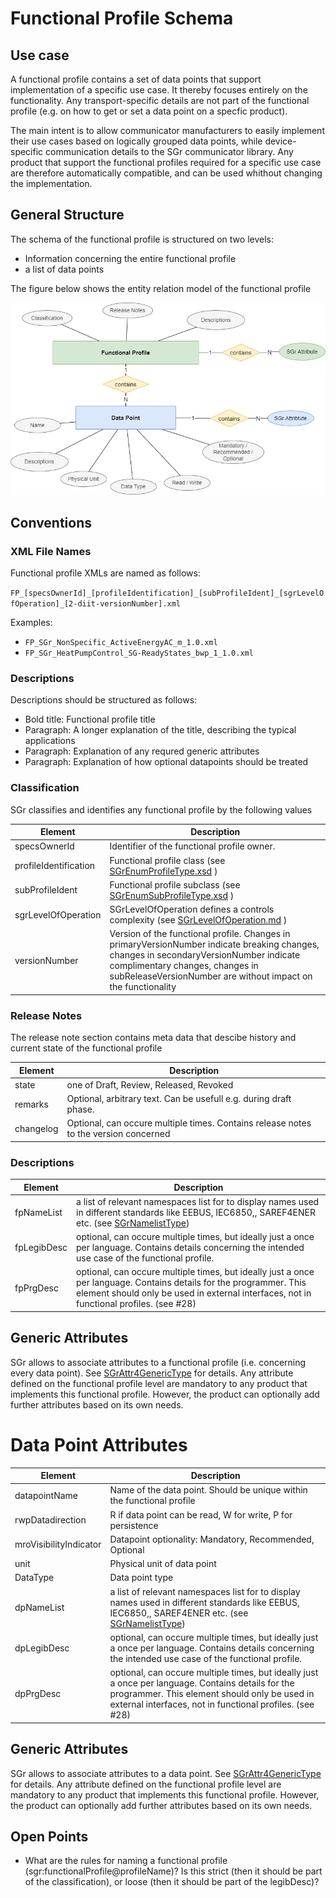 # Functional Profile Schema

## Use case

A functional profile contains a set of data points that support implementation of a specific use case. It thereby
focuses entirely on the functionality. Any transport-specific details are not part of the functional profile (e.g.
on how to get or set a data point on a specfic product).

The main intent is to allow communicator manufacturers to easily implement their use cases based on logically grouped data points, while device-specific communication details to the SGr communicator library. Any product that support the functional profiles required for a specific use case are therefore  automatically compatible, and can be used whithout changing the implementation.

## General Structure
The schema of the functional profile is structured on two levels:
- Information concerning the entire functional profile
- a list of data points

The figure below shows the entity relation model of the functional profile

![Functional Profile Entity Relation](functionalProfile.drawio.png)

## Conventions

### XML File Names
Functional profile XMLs are named as follows:

```FP_[specsOwnerId]_[profileIdentification]_[subProfileIdent]_[sgrLevelOfOperation]_[2-diit-versionNumber].xml```

Examples:
- ```FP_SGr_NonSpecific_ActiveEnergyAC_m_1.0.xml```
- ```FP_SGr_HeatPumpControl_SG-ReadyStates_bwp_1_1.0.xml```

### Descriptions
Descriptions should be structured as follows:
- Bold title: Functional profile title
- Paragraph: A longer explanation of the title, describing the typical applications
- Paragraph: Explanation of any requred generic attributes
- Paragraph: Explanation of how optional datapoints should be treated

### Classification
SGr classifies and identifies any functional profile by the following values

| Element               | Description |
|-----------------------|-------------|
| specsOwnerId          | Identifier of the functional profile owner. |
| profileIdentification | Functional profile class (see [SGrEnumProfileType.xsd](/SchemaDatabase/SGr/Generic/SGrEnumProfileType.xsd) ) |
| subProfileIdent       | Functional profile subclass (see [SGrEnumSubProfileType.xsd](/SchemaDatabase/SGr/Generic/SGrEnumSubProfileType.xsd) ) |
| sgrLevelOfOperation   | SGrLevelOfOperation defines a controls complexity  (see [SGrLevelOfOperation.md](SGrLevelOfOperation.md) ) |
| versionNumber         | Version of the functional profile. Changes in primaryVersionNumber indicate breaking changes, changes in secondaryVersionNumber indicate complimentary changes, changes in subReleaseVersionNumber are without impact on the functionality | 

### Release Notes
The release note section contains meta data that descibe history and current state of the functional profile

| Element   | Description |
|-----------|-------------|
| state     | one of Draft, Review, Released, Revoked |
| remarks   |  Optional, arbitrary text. Can be usefull e.g. during draft phase. |
| changelog | Optional, can occure multiple times. Contains release notes to the version concerned |

### Descriptions
| Element     | Description |
|-------------|-------------|
| fpNameList  | a list of relevant namespaces list for to display names used in different standards like EEBUS, IEC6850,, SAREF4ENER etc. (see [SGrNamelistType](SGrNamelistType.md))|
| fpLegibDesc | optional, can occure multiple times, but ideally just a once per language. Contains details concerning the intended use case of the functional profile. |
| fpPrgDesc   | optional, can occure multiple times, but ideally just a once per language. Contains details for the programmer. This element should only be used in external interfaces, not in functional profiles. (see #28) |


## Generic Attributes
SGr allows to associate attributes to a functional profile (i.e. concerning every data point). See [SGrAttr4GenericType](SGrAttr4GenericType.md) for details. Any attribute defined on the functional profile level are mandatory to any product that implements this functional profile. However, the product can optionally add further attributes based on its own needs.

# Data Point Attributes
| Element     | Description |
|-------------|-------------|
| datapointName | Name of the data point. Should be unique within the functional profile |
| rwpDatadirection | R if data point can be read, W for write, P for persistence |
| mroVisibilityIndicator | Datapoint optionality: Mandatory, Recommended, Optional |
| unit | Physical unit of data point |
| DataType |  Data point type|
| dpNameList | a list of relevant namespaces list for to display names used in different standards like EEBUS, IEC6850,, SAREF4ENER etc. (see [SGrNamelistType](SGrNamelistType.md))|
| dpLegibDesc | optional, can occure multiple times, but ideally just a once per language. Contains details concerning the intended use case of the functional profile. |
| dpPrgDesc | optional, can occure multiple times, but ideally just a once per language. Contains details for the programmer. This element should only be used in external interfaces, not in functional profiles. (see #28) |


## Generic Attributes
SGr allows to associate attributes to a data point. See [SGrAttr4GenericType](SGrAttr4GenericType.md) for details.
Any attribute defined on the functional profile level are mandatory to any product that implements this functional profile. However, the product can optionally add further attributes based on its own needs.


## Open Points
- What are the rules for naming a functional profile (sgr:functionalProfile@profileName)? Is this strict (then it should be part of the classification), or loose (then it should be part of the legibDesc)?